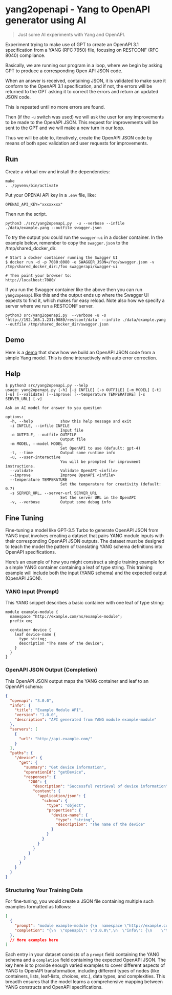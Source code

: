 # yang2openapi - Yang to OpenAPI generator using AI
> Just some AI experiments with Yang and OpenAPI.

Experiment trying to make use of GPT to create an OpenAPI 3.1
specification from a YANG (RFC 7950) file, focusing on RESTCONF
(RFC 8040) compliance.
    
Basically, we are running our program in a loop, where we begin by
asking GPT to produce a corresponding Open API JSON code.

When an answer is received, containing JSON, it is validated
to make sure it conform to the OpenAPI 3.1 specification,
and if not, the errors will be returned to the GPT asking it
to correct the errors and return an updated JSON code. 

This is repeated until no more errors are found.

Then (if the `-u` switch was used) we will ask the user for any
improvements to be made to the OpenAPI JSON. This request for
improvements will be sent to the GPT and we will make a new turn
in our loop.

Thus we will be able to, iteratively, create the OpenAPI JSON code
by means of both spec validation and user requests for improvements.

## Run

Create a virtual env and install the dependencies:

```shell
make
. ./pyvenv/bin/activate
```

Put your OPENAI API key in a `.env` file, like:

```shell
OPENAI_API_KEY="xxxxxxxx"
```

Then run the script.

```shell
python3 ./src/yang2openapi.py  -u --verbose --infile ./data/example.yang --outfile swagger.json
```

To try the output you could run the `swagger-ui` in a docker container. In the example below,
remember to copy the `swagger.json` to the /tmp/shared_docker_dir.

```shell
# Start a docker container running the Swagger UI
$ docker run -d -p 7080:8080 -e SWAGGER_JSON=/foo/swagger.json -v /tmp/shared_docker_dir:/foo swaggerapi/swagger-ui

# Then point your browser to:
http://localhost:7080/
```

If you run the Swagger container like the above then you can run `yang2openapi` like this and
the output ends up where the Swagger UI expects to find it, which makes for easy reload.
Note also how we specify a server where we run a RESTCONF server.

```shell
python3 src/yang2openapi.py  --verbose -u -s 'http://192.168.1.231:9080/restconf/data' --infile ./data/example.yang --outfile /tmp/shared_docker_dir/swagger.json
```

## Demo

Here is a [demo](https://youtu.be/rcrAmRjqsPE?si=MPIMNwcx4a7ieIB7) that show how we build
an OpenAPI JSON code from a simple Yang model. This is done interactively with auto error correction.


## Help

```shell
$ python3 src/yang2openapi.py --help
usage: yang2openapi.py [-h] [-i INFILE] [-o OUTFILE] [-m MODEL] [-t] [-u] [--validate] [--improve] [--temperature TEMPERATURE] [-s SERVER_URL] [-v]

Ask an AI model for answer to you question

options:
  -h, --help            show this help message and exit
  -i INFILE, --infile INFILE
                        Input file
  -o OUTFILE, --outfile OUTFILE
                        Output file
  -m MODEL, --model MODEL
                        Set OpenAPI to use (default: gpt-4)
  -t, --time            Output some runtime info
  -u, --user-interactive
                        You will be prompted for improvment instructions.
  --validate            Validate OpenAPI <infile>
  --improve             Improve OpenAPI <infile>
  --temperature TEMPERATURE
                        Set the temperature for creativity (default: 0.7)
  -s SERVER_URL, --server-url SERVER_URL
                        Set the server URL in the OpenAPI
  -v, --verbose         Output some debug info
```

## Fine Tuning

Fine-tuning a model like GPT-3.5 Turbo to generate OpenAPI JSON from YANG input involves creating a dataset that pairs YANG module inputs with their corresponding OpenAPI JSON outputs. The dataset must be designed to teach the model the pattern of translating YANG schema definitions into OpenAPI specifications.

Here’s an example of how you might construct a single training example for a simple YANG container containing a leaf of type string. This training example will include both the input (YANG schema) and the expected output (OpenAPI JSON).

### YANG Input (Prompt)

This YANG snippet describes a basic container with one leaf of type string:

```yang
module example-module {
  namespace "http://example.com/ns/example-module";
  prefix em;

  container device {
    leaf device-name {
      type string;
      description "The name of the device";
    }
  }
}
```

### OpenAPI JSON Output (Completion)

This OpenAPI JSON output maps the YANG container and leaf to an OpenAPI schema:
```json
{
  "openapi": "3.0.0",
  "info": {
    "title": "Example Module API",
    "version": "1.0.0",
    "description": "API generated from YANG module example-module"
  },
  "servers": [
    {
      "url": "http://api.example.com/"
    }
  ],
  "paths": {
    "/device": {
      "get": {
        "summary": "Get device information",
        "operationId": "getDevice",
        "responses": {
          "200": {
            "description": "Successful retrieval of device information",
            "content": {
              "application/json": {
                "schema": {
                  "type": "object",
                  "properties": {
                    "device-name": {
                      "type": "string",
                      "description": "The name of the device"
                    }
                  }
                }
              }
            }
          }
        }
      }
    }
  }
}
```

### Structuring Your Training Data

For fine-tuning, you would create a JSON file containing multiple such examples formatted as follows:

```json
[
  {
    "prompt": "module example-module {\n  namespace \"http://example.com/ns/example-module\";\n  prefix em;\n\n  container device {\n    leaf device-name {\n      type string;\n      description \"The name of the device\";\n    }\n  }\n}",
    "completion": "{\n  \"openapi\": \"3.0.0\",\n  \"info\": {\n    \"title\": \"Example Module API\",\n    \"version\": \"1.0.0\",\n    \"description\": \"API generated from YANG module example-module\"\n  },\n  \"servers\": [\n    {\n      \"url\": \"http://api.example.com/\"\n    }\n  ],\n  \"paths\": {\n    \"/device\": {\n      \"get\": {\n        \"summary\": \"Get device information\",\n        \"operationId\": \"getDevice\",\n        \"responses\": {\n          \"200\": {\n            \"description\": \"Successful retrieval of device information\",\n            \"content\": {\n              \"application/json\": {\n                \"schema\": {\n                  \"type\": \"object\",\n                  \"properties\": {\n                    \"device-name\": {\n                      \"type\": \"string\",\n                      \"description\": \"The name of the device\"\n                    }\n                  }\n                }\n              }\n            }\n          }\n        }\n      }\n    }\n  }\n}"
  },
  // More examples here
]
```

Each entry in your dataset consists of a `prompt` field containing the YANG schema and a `completion` field containing the expected OpenAPI JSON. The key here is to provide enough varied examples to cover different aspects of YANG to OpenAPI transformation, including different types of nodes (like containers, lists, leaf-lists, choices, etc.), data types, and complexities. This breadth ensures that the model learns a comprehensive mapping between YANG constructs and OpenAPI specifications.